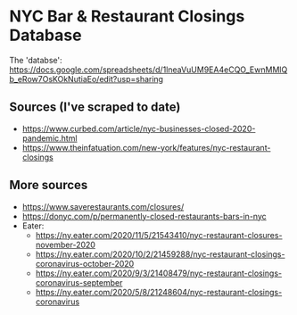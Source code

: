 # NYC Bar & Restaurant Closings Database

The 'databse': https://docs.google.com/spreadsheets/d/1lneaVuUM9EA4eCQO_EwnMMlQb_eRow7OsKOkNutiaEo/edit?usp=sharing

## Sources (I've scraped to date)
* https://www.curbed.com/article/nyc-businesses-closed-2020-pandemic.html
* https://www.theinfatuation.com/new-york/features/nyc-restaurant-closings

## More sources
* https://www.saverestaurants.com/closures/
* https://donyc.com/p/permanently-closed-restaurants-bars-in-nyc
* Eater:  
  - https://ny.eater.com/2020/11/5/21543410/nyc-restaurant-closures-november-2020  
  - https://ny.eater.com/2020/10/2/21459288/nyc-restaurant-closings-coronavirus-october-2020  
  - https://ny.eater.com/2020/9/3/21408479/nyc-restaurant-closings-coronavirus-september  
  - https://ny.eater.com/2020/5/8/21248604/nyc-restaurant-closings-coronavirus

